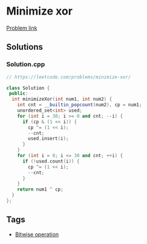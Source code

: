 # Minimize xor

[Problem link](https://leetcode.com/problems/minimize-xor/)

## Solutions


### Solution.cpp
```cpp
// https://leetcode.com/problems/minimize-xor/

class Solution {
 public:
  int minimizeXor(int num1, int num2) {
    int cnt = __builtin_popcount(num2), cp = num1;
    unordered_set<int> used;
    for (int i = 30; i >= 0 and cnt; --i) {
      if (cp & (1 << i)) {
        cp ^= (1 << i);
        --cnt;
        used.insert(i);
      }
    }
    for (int i = 0; i <= 30 and cnt; ++i) {
      if (!used.count(i)) {
        cp ^= (1 << i);
        --cnt;
      }
    }
    return num1 ^ cp;
  }
};
```
## Tags

* [Bitwise operation](/README.md#Bitwise_operation)
